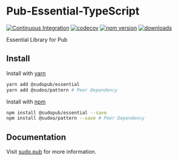 # Pub-Essential-TypeScript

[![Continuous Integration](https://github.com/SudoPub/Pub-Essential-TypeScript/actions/workflows/ci.yml/badge.svg)](https://github.com/SudoPub/Pub-Essential-TypeScript/actions/workflows/ci.yml)
[![codecov](https://codecov.io/gh/SudoPub/Pub-Essential-TypeScript/branch/main/graph/badge.svg)](https://codecov.io/gh/SudoPub/Pub-Essential-TypeScript)
[![npm version](https://badge.fury.io/js/%40sudopub%2Fessential.svg)](https://badge.fury.io/js/%40sudopub%2Fessential)
[![downloads](https://img.shields.io/npm/dm/@sudopub/essential.svg)](https://www.npmjs.com/package/@sudopub/essential)

Essential Library for Pub

## Install

Install with [yarn](https://yarnpkg.com/en/)
```sh
yarn add @sudopub/essential
yarn add @sudoo/pattern # Peer Dependency
```

Install with [npm](https://www.npmjs.com/)
```sh
npm install @sudopub/essential --save
npm install @sudoo/pattern --save # Peer Dependency
```

## Documentation

Visit [sudo.pub](https://sudo.pub/) for more information.
